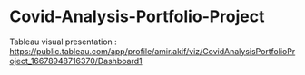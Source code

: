 # Covid-Analysis-Portfolio-Project
Tableau visual presentation : https://public.tableau.com/app/profile/amir.akif/viz/CovidAnalysisPortfolioProject_16678948716370/Dashboard1
